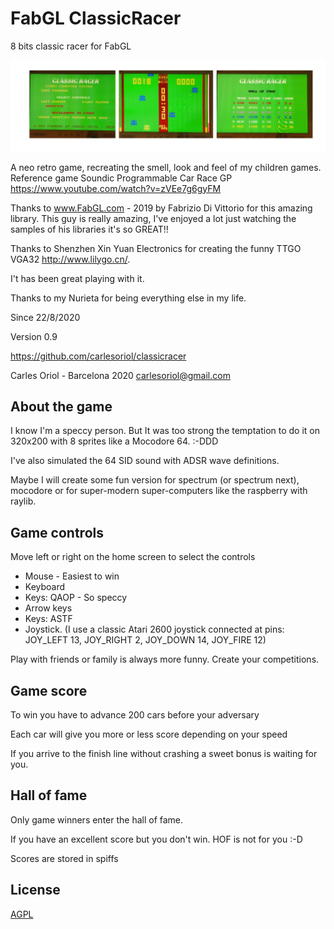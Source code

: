 # FabGL ClassicRacer
8 bits classic racer for FabGL

![Alt text](fotos.jpg)

A neo retro game, recreating the smell, look and feel of my children games.
Reference game Soundic Programmable Car Race GP https://www.youtube.com/watch?v=zVEe7g6gyFM

Thanks to www.FabGL.com - 2019 by Fabrizio Di Vittorio for this amazing library. This guy is really amazing, I've enjoyed a lot just watching the samples of his libraries it's so GREAT!!

Thanks to Shenzhen Xin Yuan Electronics for creating the funny TTGO VGA32 http://www.lilygo.cn/.

I't has been great playing with it.

Thanks to my Nurieta for being everything else in my life.

Since 22/8/2020

Version 0.9

https://github.com/carlesoriol/classicracer

Carles Oriol - Barcelona 2020
carlesoriol@gmail.com

## About the game

I know I'm a speccy person. But It was too strong the temptation to do it on 320x200 with 8 sprites like a Mocodore 64. :-DDD

I've also simulated the 64 SID sound with ADSR wave definitions.

Maybe I will create some fun version for spectrum (or spectrum next), mocodore or for super-modern super-computers like the raspberry with raylib.

## Game controls

Move left or right on the home screen to select the controls

- Mouse - Easiest to win
- Keyboard
- Keys: QAOP - So speccy
- Arrow keys
- Keys: ASTF
- Joystick. (I use a classic Atari 2600 joystick connected at pins: JOY_LEFT 13, JOY_RIGHT 2, JOY_DOWN 14, JOY_FIRE 12)

Play with friends or family is always more funny. Create your competitions.

## Game score

To win you have to advance 200 cars before your adversary

Each car will give you more or less score depending on your speed

If you arrive to the finish line without crashing a sweet bonus is waiting for you.

## Hall of fame

Only game winners enter the hall of fame.

If you have an excellent score but you don't win. HOF is not for you :-D

Scores are stored in spiffs

## License
[AGPL](https://choosealicense.com/licenses/agpl/)